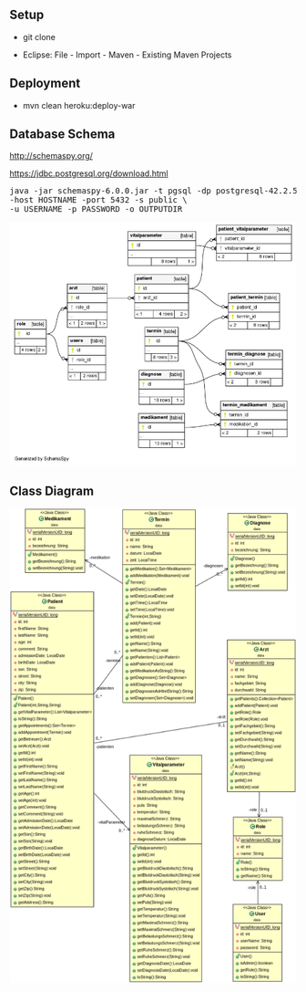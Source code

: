 ## Setup

* git clone

* Eclipse: File - Import - Maven - Existing Maven Projects

## Deployment

* mvn clean heroku:deploy-war

## Database Schema
http://schemaspy.org/

https://jdbc.postgresql.org/download.html
<pre>
java -jar schemaspy-6.0.0.jar -t pgsql -dp postgresql-42.2.5.jar -db DATABASE \
-host HOSTNAME -port 5432 -s public \
-u USERNAME -p PASSWORD -o OUTPUTDIR
</pre>

![Database Schema](relationships.real.compact.png "DB Schema")

## Class Diagram

![Class Diagram](ClassDiagram.png "Class Diagram")